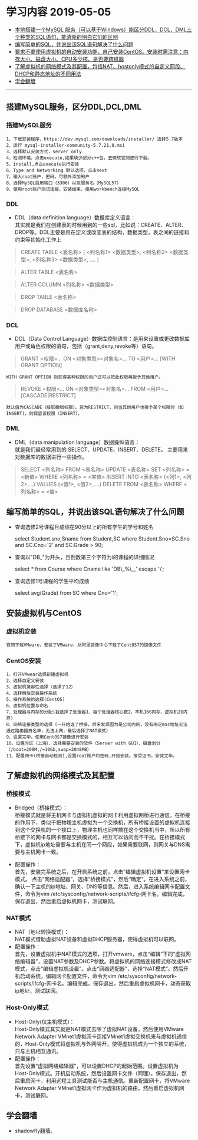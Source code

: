 # 学习内容 2019-05-05
- [本地搭建一个MySQL 服务（可以基于Windows）能区分DDL，DCL，DML三个种类的SQL语句，能清晰的明白它们的区别](#搭建MySQL服务，区分DDL,DCL,DML)
- [编写简单的SQL，并说出该SQL语句解决了什么问题](#编写简单的SQL，并说出该SQL语句解决了什么问题)
- [要求不要使用虚拟机的自动安装功能，自己安装CentOS。安装时需注意：内存大小、磁盘大小、CPU多少核、是否要跨机器](#安装虚拟机与CentOS)
- [了解虚拟机的网络模式及其配置，包括NAT、hostonly模式的自定义网段、DHCP和静态地址的不同用法](#了解虚拟机的网络模式及其配置)
- [学会翻墙](#学会翻墙)

---
## 搭建MySQL服务，区分DDL,DCL,DML
### 搭建MySQL服务
    1、下载安装程序，https://dev.mysql.com/downloads/installer/ 选择5.7版本
    2、运行 mysql-installer-community-5.7.21.0.msi
    3、选择默认安装方式，server only
    4、检测环境，点击execute,如果缺少部分c++包，去微软官网进行下载。
    5、install,点击execute执行安装
    6、Type and Networking 默认选项，点击next
    7、输入root账户，密码。可额外添加用户
    8、选择MySQL启用端口（3306）以及服务名（MySQL57）
    9、使用root账户测试连接，安装结束。使用workbench连接MySQL

### DDL
- DDL（data definition language）数据库定义语言：  
其实就是我们在创建表的时候用到的一些sql，比如说：CREATE、ALTER、DROP等。DDL主要是用在定义或改变表的结构，数据类型，表之间的链接和约束等初始化工作上
> CREATE TABLE <表名称>
(
<列名称1> <数据类型>,
<列名称2> <数据类型>,
<列名称3> <数据类型>,
....
)

>ALTER TABLE <表名称>

>ALTER COLUMN <列名称> <数据类型>

>DROP TABLE <表名称>

>DROP DATABASE <数据库名称>

### DCL
- DCL（Data Control Language）数据库控制语言：是用来设置或更改数据库用户或角色权限的语句，包括（grant,deny,revoke等）语句。   
>GRANT <权限>... ON <对象类型><对象名>... TO <用户>... [WITH GRANT OPTION]  

    WITH GRANT OPTION 则获得某种权限的用户还可以把此权限再授予其他用户。
>REVOKE <权限>... ON <对象类型><对象名>... FROM <用户>... [CASCADE|RESTRICT]
    
    默认值为CASCADE（级联撤销权限）。若为RESTRICT，则当其他用户也授予某个权限时（如INSERT)，则保留该权限（INSERT）。
### DML
- DML（data manipulation language）数据操纵语言：  
就是我们最经常用到的 SELECT、UPDATE、INSERT、DELETE。 主要用来对数据库的数据进行一些操作。
>SELECT <列名称> FROM <表名称>
>UPDATE <表名称> SET <列名称> = <新值> WHERE <列名称> = <某值>
>INSERT INTO <表名称> (<列1>, <列2>,...) VALUES (<值1>, <值2>,....)
>DELETE FROM <表名称> WHERE <列名称> = <值>
## 编写简单的SQL，并说出该SQL语句解决了什么问题
- 查询选修2号课程且成绩在90分以上的所有学生的学号和姓名

    select Student.sno,Sname
    from Student,SC
    where Student.Sno=SC.Sno and SC.Cno='2' and SC.Grade > 90;
- 查询以"DB_"为开头，且倒数第三个字符为i的课程的详细情况

    select * from Course where Cname like 'DB\\_%i__' escape '\\';
- 查询选修1号课程的学生平均成绩

    select avg(Grade) from SC where Cno='1';
## 安装虚拟机与CentOS
### 虚拟机安装
    官网下载VMware，安装了VMware，从阿里镜像中心下载了CentOS7的镜像文件
### CentOS安装
    1、打开VMwear选择新建虚拟机
    2、选择自定义安装
    3、虚拟机兼容性选择（选择了12）
    4、选择稍后安装操作系统
    5、操作系统的选择(CentOS)
    6、虚拟机位置与命名
    7、处理器与内存的分配(我选择了处理器1、每个处理器核心数2，本机16G内存，虚拟机2G内存)
    8、网络连接类型的选择（一开始选了桥接，后来发现因为是公司内网，没有绑定mac地址无法通过路由器白名单，无法上网，最后选择了NAT模式）
    9、设置完毕，使用CentOS7镜像进行安装
    10、设置时区（上海）、选择需要安装的软件（Server with GUI）、磁盘划分（/boot=200M,/=10Gb,swap=2048MB）
    11、配置网卡(桥接自动检测),设置root账户和密码,开始安装。接受证书，安装完毕。
## 了解虚拟机的网络模式及其配置
### 桥接模式
- Bridged（桥接模式）：  
桥接模式就是将主机网卡与虚拟机虚拟的网卡利用虚拟网桥进行通信。在桥接的作用下，类似于把物理主机虚拟为一个交换机，所有桥接设置的虚拟机连接到这个交换机的一个接口上，物理主机也同样插在这个交换机当中，所以所有桥接下的网卡与网卡都是交换模式的，相互可以访问而不干扰。在桥接模式下，虚拟机ip地址需要与主机在同一个网段，如果需要联网，则网关与DNS需要与主机网卡一致。

- 配置操作：  
首先，安装完系统之后，在开启系统之前，点击“编辑虚拟机设置”来设置网卡模式。
点击“网络适配器”，选择“桥接模式”，然后“确定”。在进入系统之前，确认一下主机的ip地址、网关、DNS等信息。然后，进入系统编辑网卡配置文件，命令为vim /etc/sysconfig/network-scripts/ifcfg-网卡名。编辑完成，保存退出，然后重启虚拟机网卡，测试联网。

### NAT模式
- NAT（地址转换模式）：  
NAT模式借助虚拟NAT设备和虚拟DHCP服务器，使得虚拟机可以联网。
- 配置操作：  
首先，设置虚拟机中NAT模式的选项，打开vmware，点击“编辑”下的“虚拟网络编辑器”，设置NAT参数及DHCP参数。将虚拟机的网络连接模式修改成NAT模式，点击“编辑虚拟机设置”。点击“网络适配器”，选择“NAT模式”。然后开机启动系统，编辑网卡配置文件，命令为vim /etc/sysconfig/network-scripts/ifcfg-网卡名。编辑完成，保存退出，然后重启虚拟机网卡，动态获取ip地址，测试联网。
### Host-Only模式
- Host-Only(仅主机模式)：  
Host-Only模式其实就是NAT模式去除了虚拟NAT设备，然后使用VMware Network Adapter VMnet1虚拟网卡连接VMnet1虚拟交换机来与虚拟机通信的，Host-Only模式将虚拟机与外网隔开，使得虚拟机成为一个独立的系统，只与主机相互通讯。
- 配置操作：  
首先设置“虚拟网络编辑器”，可以设置DHCP的起始范围。设置虚拟机为Host-Only模式。开机启动系统，然后设置网卡文件（同理）。保存退出，然后重启网卡，利用远程工具测试能否与主机通信。重新配置网卡，将VMware Network Adapter VMnet1虚拟网卡作为虚拟机的路由。然后重启虚拟机网卡，测试联网。
## 学会翻墙
- shadowfly翻墙。